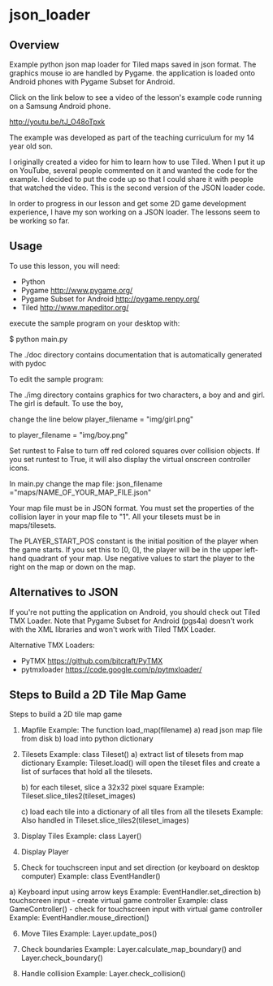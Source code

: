 json_loader
===========

Overview
--------
Example python json map loader for Tiled maps saved in json format.  The graphics mouse io are handled by Pygame.  the application is loaded onto Android phones with Pygame Subset for Android.

Click on the link below to see a video of the lesson's example code running on a Samsung Android phone.

http://youtu.be/tJ_O48oTpxk

The example was developed as part of the teaching curriculum for my 14 year old son.  

I originally created a video for him to learn how to use Tiled.  When I put it up on YouTube, several people commented on it and wanted the code for the example.  I decided to put the code up so that I could share it with people that watched the video.  This is the second version of the JSON loader code.  

In order to progress in our lesson and get some 2D game development experience, I have my son working on a JSON loader.  The lessons seem to be working so far.


Usage
-----

To use this lesson, you will need:

* Python
* Pygame http://www.pygame.org/
* Pygame Subset for Android http://pygame.renpy.org/
* Tiled http://www.mapeditor.org/



execute the sample program on your desktop with:

 $ python main.py

The ./doc directory contains documentation that is automatically generated with pydoc

To edit the sample program:

The ./img directory contains graphics for two characters, a boy and and girl.  The girl is default.  To use the boy,

change the line below 
  player_filename = "img/girl.png"

to
 player_filename = "img/boy.png"

Set runtest to False to turn off red colored squares over collision
objects.  If you set runtest to True, it will also display the
virtual onscreen controller icons.

In main.py change the map file:
  json_filename ="maps/NAME_OF_YOUR_MAP_FILE.json"

Your map file must be in JSON format.  You must set the properties
of the collision layer in your map file to "1".   All your tilesets must
be in maps/tilesets.

The PLAYER_START_POS constant is the initial position of the player
when the game starts.  If you set this to [0, 0], the player will be
in the upper left-hand quadrant of your map.  Use negative values to
start the player to the right on the map or down on the map.





Alternatives to JSON
--------------------
If you're not putting the application on Android, you should check out Tiled TMX Loader.  Note that Pygame Subset for Android (pgs4a) doesn't work with the XML libraries and won't work with Tiled TMX Loader.  

Alternative TMX Loaders:
  - PyTMX https://github.com/bitcraft/PyTMX
  - pytmxloader https://code.google.com/p/pytmxloader/


Steps to Build a 2D Tile Map Game
---------------------------------
Steps to build a 2D tile map game
   1) Mapfile
   Example: The function load_map(filename)
      a) read json map file from disk
      b) load into python dictionary


   2) Tilesets
   Example: class Tileset()
      a) extract list of tilesets from map dictionary
      Example:
      Tileset.load() will open the tileset files and create a list
      of surfaces that hold all the tilesets.

      b) for each tileset, slice a 32x32 pixel square
      Example:
      Tileset.slice_tiles2(tileset_images)

      c) load each tile into a dictionary of all tiles from all the tilesets
      Example:
      Also handled in Tileset.slice_tiles2(tileset_images)


   3) Display Tiles
   Example: class Layer()

   4) Display Player

   5) Check for touchscreen input and set direction (or keyboard on desktop computer)
   Example: class EventHandler()

   a) Keyboard input using arrow keys
      Example: EventHandler.set_direction
   b) touchscreen input
      - create virtual game controller
        Example: class GameController()
      - check for touchscreen input with virtual game controller
        Example: EventHandler.mouse_direction()

   6) Move Tiles
   Example: Layer.update_pos()

   7) Check boundaries
   Example: Layer.calculate_map_boundary() and Layer.check_boundary()

   8) Handle collision
   Example: Layer.check_collision()